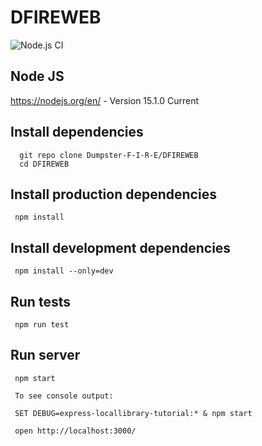 # DFIREWEB

![Node.js CI](https://github.com/Dumpster-F-I-R-E/DFIREWEB/workflows/Node.js%20CI/badge.svg?branch=master&event=push)

## Node JS 
  https://nodejs.org/en/ - Version 15.1.0 Current
  
## Install dependencies
      git repo clone Dumpster-F-I-R-E/DFIREWEB
      cd DFIREWEB
  
## Install production dependencies
     npm install 

## Install development dependencies
     npm install --only=dev
    
## Run tests
     npm run test
  
## Run server
     npm start
     
     To see console output:

     SET DEBUG=express-locallibrary-tutorial:* & npm start

     open http://localhost:3000/

